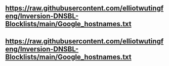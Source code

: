## https://raw.githubusercontent.com/elliotwutingfeng/Inversion-DNSBL-Blocklists/main/Google_hostnames.txt
## https://raw.githubusercontent.com/elliotwutingfeng/Inversion-DNSBL-Blocklists/main/Google_hostnames.txt
